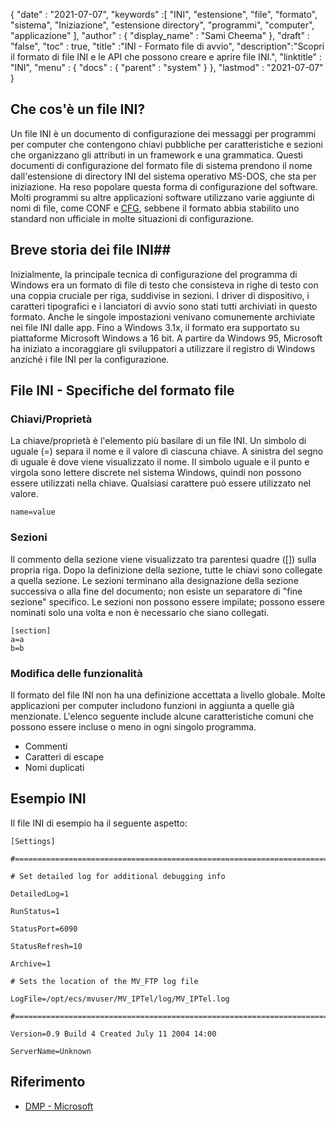 {
  "date" : "2021-07-07",
  "keywords" :[ "INI", "estensione", "file", "formato", "sistema", "Iniziazione", "estensione directory", "programmi", "computer", "applicazione" ],
  "author" : {
    "display_name" : "Sami Cheema"
},
  "draft" : "false",
  "toc" : true,
  "title" :"INI - Formato file di avvio",
  "description":"Scopri il formato di file INI e le API che possono creare e aprire file INI.",
  "linktitle" : "INI",
  "menu" : {
    "docs" : {
      "parent" : "system"
}
},
  "lastmod" : "2021-07-07"
}

## Che cos'è un file INI? ##

Un file INI è un documento di configurazione dei messaggi per programmi per computer che contengono chiavi pubbliche per caratteristiche e sezioni che organizzano gli attributi in un framework e una grammatica. Questi documenti di configurazione del formato file di sistema prendono il nome dall'estensione di directory INI del sistema operativo MS-DOS, che sta per iniziazione. Ha reso popolare questa forma di configurazione del software. Molti programmi su altre applicazioni software utilizzano varie aggiunte di nomi di file, come CONF e [CFG](/it/system/cfg/), sebbene il formato abbia stabilito uno standard non ufficiale in molte situazioni di configurazione.

## Breve storia dei file INI##

Inizialmente, la principale tecnica di configurazione del programma di Windows era un formato di file di testo che consisteva in righe di testo con una coppia cruciale per riga, suddivise in sezioni. I driver di dispositivo, i caratteri tipografici e i lanciatori di avvio sono stati tutti archiviati in questo formato. Anche le singole impostazioni venivano comunemente archiviate nei file INI dalle app.
Fino a Windows 3.1x, il formato era supportato su piattaforme Microsoft Windows a 16 bit. A partire da Windows 95, Microsoft ha iniziato a incoraggiare gli sviluppatori a utilizzare il registro di Windows anziché i file INI per la configurazione.

## File INI - Specifiche del formato file

### Chiavi/Proprietà ###

La chiave/proprietà è l'elemento più basilare di un file INI. Un simbolo di uguale (=) separa il nome e il valore di ciascuna chiave. A sinistra del segno di uguale è dove viene visualizzato il nome. Il simbolo uguale e il punto e virgola sono lettere discrete nel sistema Windows, quindi non possono essere utilizzati nella chiave. Qualsiasi carattere può essere utilizzato nel valore.

```
name=value
```

### Sezioni ###

Il commento della sezione viene visualizzato tra parentesi quadre ([]) sulla propria riga. Dopo la definizione della sezione, tutte le chiavi sono collegate a quella sezione. Le sezioni terminano alla designazione della sezione successiva o alla fine del documento; non esiste un separatore di "fine sezione" specifico. Le sezioni non possono essere impilate; possono essere nominati solo una volta e non è necessario che siano collegati.

```
[section]
a=a
b=b
```

### Modifica delle funzionalità ###

Il formato del file INI non ha una definizione accettata a livello globale. Molte applicazioni per computer includono funzioni in aggiunta a quelle già menzionate. L'elenco seguente include alcune caratteristiche comuni che possono essere incluse o meno in ogni singolo programma.

* Commenti
* Caratteri di escape
* Nomi duplicati


## Esempio INI ##

Il file INI di esempio ha il seguente aspetto:

```
[Settings]
 
#======================================================================
 
# Set detailed log for additional debugging info
 
DetailedLog=1
 
RunStatus=1
 
StatusPort=6090
 
StatusRefresh=10
 
Archive=1
 
# Sets the location of the MV_FTP log file
 
LogFile=/opt/ecs/mvuser/MV_IPTel/log/MV_IPTel.log
 
#======================================================================
 
Version=0.9 Build 4 Created July 11 2004 14:00
 
ServerName=Unknown

```

## Riferimento ##

* [DMP - Microsoft](https://learn.microsoft.com/en-us/troubleshoot/windows-client/performance/read-small-memory-dump-file)

